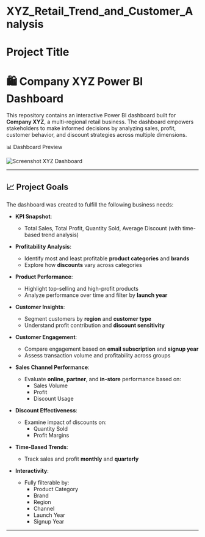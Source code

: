 # XYZ_Retail_Trend_and_Customer_Analysis

# Project Title


# 🛍️ Company XYZ Power BI Dashboard

This repository contains an interactive Power BI dashboard built for **Company XYZ**, a multi-regional retail business. The dashboard empowers stakeholders to make informed decisions by analyzing sales, profit, customer behavior, and discount strategies across multiple dimensions.

📊 Dashboard Preview 

![Screenshot XYZ Dashboard](https://github.com/user-attachments/assets/a373102d-9d05-4f53-9cae-74bc09fab8fd)

---

## 📈 Project Goals

The dashboard was created to fulfill the following business needs:

- **KPI Snapshot**:
  - Total Sales, Total Profit, Quantity Sold, Average Discount (with time-based trend analysis)

- **Profitability Analysis**:
  - Identify most and least profitable **product categories** and **brands**
  - Explore how **discounts** vary across categories

- **Product Performance**:
  - Highlight top-selling and high-profit products
  - Analyze performance over time and filter by **launch year**

- **Customer Insights**:
  - Segment customers by **region** and **customer type**
  - Understand profit contribution and **discount sensitivity**

- **Customer Engagement**:
  - Compare engagement based on **email subscription** and **signup year**
  - Assess transaction volume and profitability across groups

- **Sales Channel Performance**:
  - Evaluate **online**, **partner**, and **in-store** performance based on:
    - Sales Volume
    - Profit
    - Discount Usage

- **Discount Effectiveness**:
  - Examine impact of discounts on:
    - Quantity Sold
    - Profit Margins

- **Time-Based Trends**:
  - Track sales and profit **monthly** and **quarterly**

- **Interactivity**:
  - Fully filterable by:
    - Product Category
    - Brand
    - Region
    - Channel
    - Launch Year
    - Signup Year

---

